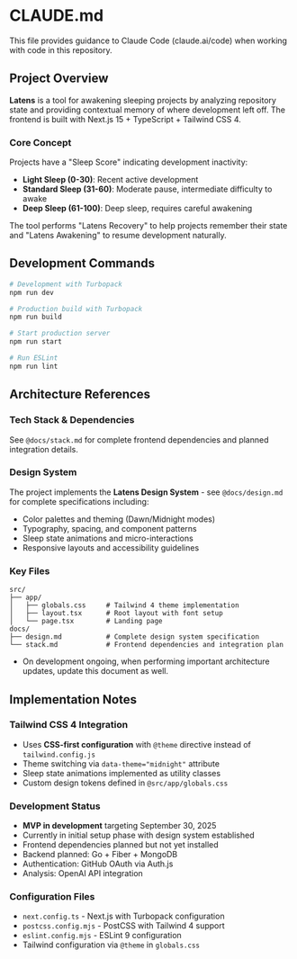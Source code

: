# CLAUDE.md

This file provides guidance to Claude Code (claude.ai/code) when working with code in this repository.

## Project Overview

**Latens** is a tool for awakening sleeping projects by analyzing repository state and providing contextual memory of where development left off. The frontend is built with Next.js 15 + TypeScript + Tailwind CSS 4.

### Core Concept
Projects have a "Sleep Score" indicating development inactivity:
- **Light Sleep (0-30)**: Recent active development  
- **Standard Sleep (31-60)**: Moderate pause, intermediate difficulty to awake
- **Deep Sleep (61-100)**: Deep sleep, requires careful awakening

The tool performs "Latens Recovery" to help projects remember their state and "Latens Awakening" to resume development naturally.

## Development Commands

```bash
# Development with Turbopack
npm run dev

# Production build with Turbopack  
npm run build

# Start production server
npm run start

# Run ESLint
npm run lint
```

## Architecture References

### Tech Stack & Dependencies
See `@docs/stack.md` for complete frontend dependencies and planned integration details.

### Design System
The project implements the **Latens Design System** - see `@docs/design.md` for complete specifications including:
- Color palettes and theming (Dawn/Midnight modes)
- Typography, spacing, and component patterns
- Sleep state animations and micro-interactions
- Responsive layouts and accessibility guidelines

### Key Files
```
src/
├── app/
│   ├── globals.css     # Tailwind 4 theme implementation
│   ├── layout.tsx      # Root layout with font setup
│   └── page.tsx        # Landing page
docs/
├── design.md           # Complete design system specification
└── stack.md            # Frontend dependencies and integration plan
```

- On development ongoing, when performing important architecture updates, update this document as well.

## Implementation Notes

### Tailwind CSS 4 Integration
- Uses **CSS-first configuration** with `@theme` directive instead of `tailwind.config.js`
- Theme switching via `data-theme="midnight"` attribute
- Sleep state animations implemented as utility classes
- Custom design tokens defined in `@src/app/globals.css`

### Development Status
- **MVP in development** targeting September 30, 2025
- Currently in initial setup phase with design system established
- Frontend dependencies planned but not yet installed
- Backend planned: Go + Fiber + MongoDB
- Authentication: GitHub OAuth via Auth.js
- Analysis: OpenAI API integration

### Configuration Files
- `next.config.ts` - Next.js with Turbopack configuration
- `postcss.config.mjs` - PostCSS with Tailwind 4 support
- `eslint.config.mjs` - ESLint 9 configuration
- Tailwind configuration via `@theme` in `globals.css`